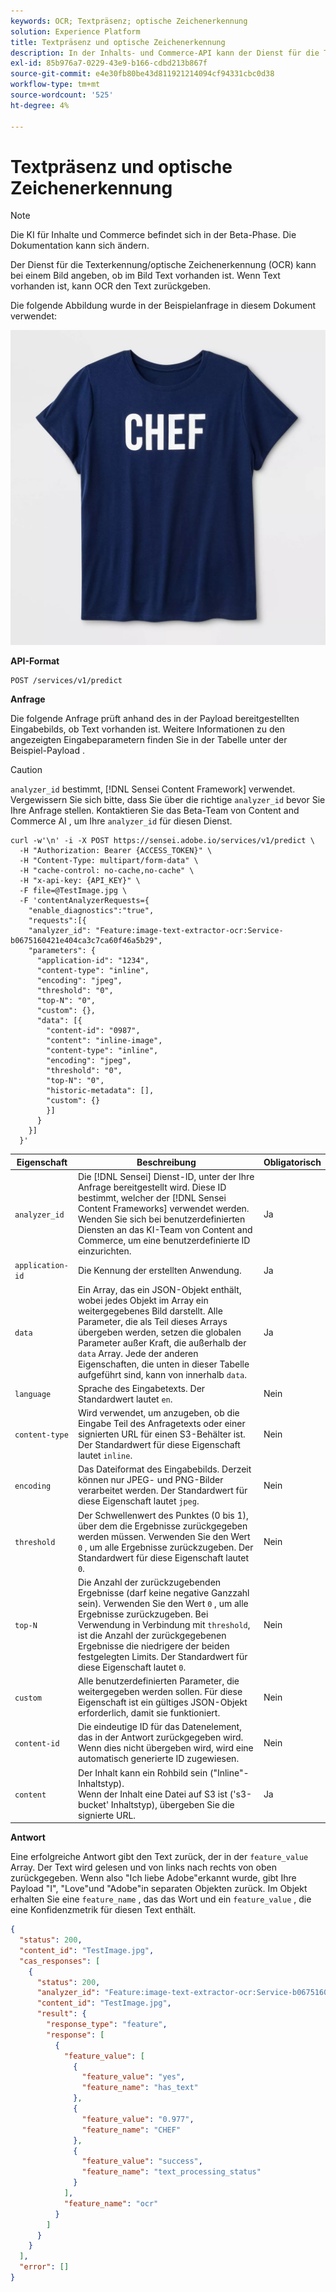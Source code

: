 ```yaml
---
keywords: OCR; Textpräsenz; optische Zeichenerkennung
solution: Experience Platform
title: Textpräsenz und optische Zeichenerkennung
description: In der Inhalts- und Commerce-API kann der Dienst für die Texterkennung/Optische Zeichenerkennung (OCR) angeben, ob in einem bestimmten Bild Text vorhanden ist. Wenn Text vorhanden ist, kann OCR den Text zurückgeben.
exl-id: 85b976a7-0229-43e9-b166-cdbd213b867f
source-git-commit: e4e30fb80be43d811921214094cf94331cbc0d38
workflow-type: tm+mt
source-wordcount: '525'
ht-degree: 4%

---
```


# Textpräsenz und optische Zeichenerkennung

>[!NOTE]
>
>Die KI für Inhalte und Commerce befindet sich in der Beta-Phase. Die Dokumentation kann sich ändern.

Der Dienst für die Texterkennung/optische Zeichenerkennung (OCR) kann bei einem Bild angeben, ob im Bild Text vorhanden ist. Wenn Text vorhanden ist, kann OCR den Text zurückgeben.

Die folgende Abbildung wurde in der Beispielanfrage in diesem Dokument verwendet:

![Testbild](../images/shef.jpeg)

**API-Format**

```http
POST /services/v1/predict
```

**Anfrage**

Die folgende Anfrage prüft anhand des in der Payload bereitgestellten Eingabebilds, ob Text vorhanden ist. Weitere Informationen zu den angezeigten Eingabeparametern finden Sie in der Tabelle unter der Beispiel-Payload .

>[!CAUTION]
>
>`analyzer_id` bestimmt, [!DNL Sensei Content Framework] verwendet. Vergewissern Sie sich bitte, dass Sie über die richtige `analyzer_id` bevor Sie Ihre Anfrage stellen. Kontaktieren Sie das Beta-Team von Content and Commerce AI , um Ihre `analyzer_id` für diesen Dienst.

```SHELL
curl -w'\n' -i -X POST https://sensei.adobe.io/services/v1/predict \
  -H "Authorization: Bearer {ACCESS_TOKEN}" \
  -H "Content-Type: multipart/form-data" \
  -H "cache-control: no-cache,no-cache" \
  -H "x-api-key: {API_KEY}" \
  -F file=@TestImage.jpg \
  -F 'contentAnalyzerRequests={
    "enable_diagnostics":"true",
    "requests":[{
    "analyzer_id": "Feature:image-text-extractor-ocr:Service-b0675160421e404ca3c7ca60f46a5b29",
    "parameters": {
      "application-id": "1234",
      "content-type": "inline",
      "encoding": "jpeg",
      "threshold": "0",
      "top-N": "0",
      "custom": {},
      "data": [{
        "content-id": "0987",
        "content": "inline-image",
        "content-type": "inline",
        "encoding": "jpeg",
        "threshold": "0",
        "top-N": "0",
        "historic-metadata": [],
        "custom": {}
        }]
      }
    }]
  }'
```

| Eigenschaft | Beschreibung | Obligatorisch |
| --- | --- | --- |
| `analyzer_id` | Die [!DNL Sensei] Dienst-ID, unter der Ihre Anfrage bereitgestellt wird. Diese ID bestimmt, welcher der [!DNL Sensei Content Frameworks] verwendet werden. Wenden Sie sich bei benutzerdefinierten Diensten an das KI-Team von Content and Commerce, um eine benutzerdefinierte ID einzurichten. | Ja |
| `application-id` | Die Kennung der erstellten Anwendung. | Ja |
| `data` | Ein Array, das ein JSON-Objekt enthält, wobei jedes Objekt im Array ein weitergegebenes Bild darstellt. Alle Parameter, die als Teil dieses Arrays übergeben werden, setzen die globalen Parameter außer Kraft, die außerhalb der `data` Array. Jede der anderen Eigenschaften, die unten in dieser Tabelle aufgeführt sind, kann von innerhalb `data`. | Ja |
| `language` | Sprache des Eingabetexts. Der Standardwert lautet `en`. | Nein |
| `content-type` | Wird verwendet, um anzugeben, ob die Eingabe Teil des Anfragetexts oder einer signierten URL für einen S3-Behälter ist. Der Standardwert für diese Eigenschaft lautet `inline`. | Nein |
| `encoding` | Das Dateiformat des Eingabebilds. Derzeit können nur JPEG- und PNG-Bilder verarbeitet werden. Der Standardwert für diese Eigenschaft lautet `jpeg`. | Nein |
| `threshold` | Der Schwellenwert des Punktes (0 bis 1), über dem die Ergebnisse zurückgegeben werden müssen. Verwenden Sie den Wert `0` , um alle Ergebnisse zurückzugeben. Der Standardwert für diese Eigenschaft lautet `0`. | Nein |
| `top-N` | Die Anzahl der zurückzugebenden Ergebnisse (darf keine negative Ganzzahl sein). Verwenden Sie den Wert `0` , um alle Ergebnisse zurückzugeben. Bei Verwendung in Verbindung mit `threshold`, ist die Anzahl der zurückgegebenen Ergebnisse die niedrigere der beiden festgelegten Limits. Der Standardwert für diese Eigenschaft lautet `0`. | Nein |
| `custom` | Alle benutzerdefinierten Parameter, die weitergegeben werden sollen. Für diese Eigenschaft ist ein gültiges JSON-Objekt erforderlich, damit sie funktioniert. | Nein |
| `content-id` | Die eindeutige ID für das Datenelement, das in der Antwort zurückgegeben wird. Wenn dies nicht übergeben wird, wird eine automatisch generierte ID zugewiesen. | Nein |
| `content` | Der Inhalt kann ein Rohbild sein (&quot;Inline&quot;-Inhaltstyp). <br> Wenn der Inhalt eine Datei auf S3 ist (&#39;s3-bucket&#39; Inhaltstyp), übergeben Sie die signierte URL. | Ja |

**Antwort**

Eine erfolgreiche Antwort gibt den Text zurück, der in der `feature_value` Array. Der Text wird gelesen und von links nach rechts von oben zurückgegeben. Wenn also &quot;Ich liebe Adobe&quot;erkannt wurde, gibt Ihre Payload &quot;I&quot;, &quot;Love&quot;und &quot;Adobe&quot;in separaten Objekten zurück. Im Objekt erhalten Sie eine `feature_name` , das das Wort und ein `feature_value` , die eine Konfidenzmetrik für diesen Text enthält.

```json
{
  "status": 200,
  "content_id": "TestImage.jpg",
  "cas_responses": [
    {
      "status": 200,
      "analyzer_id": "Feature:image-text-extractor-ocr:Service-b0675160421e404ca3c7ca60f46a5b29",
      "content_id": "TestImage.jpg",
      "result": {
        "response_type": "feature",
        "response": [
          {
            "feature_value": [
              {
                "feature_value": "yes",
                "feature_name": "has_text"
              },
              {
                "feature_value": "0.977",
                "feature_name": "CHEF"
              },
              {
                "feature_value": "success",
                "feature_name": "text_processing_status"
              }
            ],
            "feature_name": "ocr"
          }
        ]
      }
    }
  ],
  "error": []
}
```
